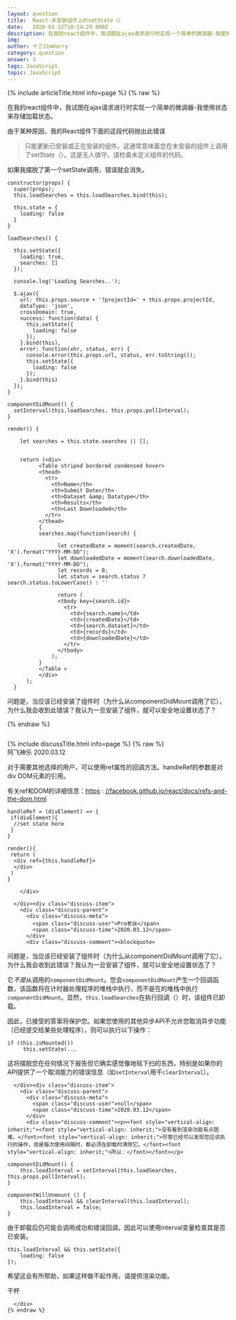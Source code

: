 ```yaml
---
layout: question
title:  React-未安装组件上的setState（）
date:   2020-03-12T10:14:29.000Z
description: 在我的react组件中，我试图在ajax请求进行时实现一个简单的微调器-我使用状态来存储加载状态。 由于某种原因，我的React组件下面的这段代码抛出...
img: 
author: 十三JimHarry
category: question
answer: 3
tags: JavaScript
topic: JavaScript
---
```

<div class="article-root">
  <div class="article">
    {% include articleTitle.html info=page %}
    {% raw %}
    <div class="article-content"><p><font style="vertical-align: inherit;"><font style="vertical-align: inherit;">在我的react组件中，我试图在ajax请求进行时实现一个简单的微调器-我使用状态来存储加载状态。 </font></font></p>

<p><font style="vertical-align: inherit;"><font style="vertical-align: inherit;">由于某种原因，我的React组件下面的这段代码抛出此错误 </font></font></p>

<blockquote>
  <p><font style="vertical-align: inherit;"><font style="vertical-align: inherit;">只能更新已安装或正在安装的组件。</font><font style="vertical-align: inherit;">这通常意味着您在未安装的组件上调用了setState（）。</font><font style="vertical-align: inherit;">这是无人值守。</font><font style="vertical-align: inherit;">请检查未定义组件的代码。</font></font></p>
</blockquote>

<p><font style="vertical-align: inherit;"><font style="vertical-align: inherit;">如果我摆脱了第一个setState调用，错误就会消失。</font></font></p>

<p></p><div class="snippet" data-lang="js" data-hide="false">
<div class="snippet-code">
<pre class="snippet-code-js lang-js prettyprint-override"><code>constructor(props) {<font></font>
  super(props);<font></font>
  this.loadSearches = this.loadSearches.bind(this);<font></font>
<font></font>
  this.state = {<font></font>
    loading: false<font></font>
  }<font></font>
}<font></font>
<font></font>
loadSearches() {<font></font>
<font></font>
  this.setState({<font></font>
    loading: true,<font></font>
    searches: []<font></font>
  });<font></font>
<font></font>
  console.log('Loading Searches..');<font></font>
<font></font>
  $.ajax({<font></font>
    url: this.props.source + '?projectId=' + this.props.projectId,<font></font>
    dataType: 'json',<font></font>
    crossDomain: true,<font></font>
    success: function(data) {<font></font>
      this.setState({<font></font>
        loading: false<font></font>
      });<font></font>
    }.bind(this),<font></font>
    error: function(xhr, status, err) {<font></font>
      console.error(this.props.url, status, err.toString());<font></font>
      this.setState({<font></font>
        loading: false<font></font>
      });<font></font>
    }.bind(this)<font></font>
  });<font></font>
}<font></font>
<font></font>
componentDidMount() {<font></font>
  setInterval(this.loadSearches, this.props.pollInterval);<font></font>
}<font></font>
<font></font>
render() {<font></font>
<font></font>
    let searches = this.state.searches || [];<font></font>
<font></font>
<font></font>
    return (&lt;div&gt;<font></font>
          &lt;Table striped bordered condensed hover&gt;<font></font>
          &lt;thead&gt;<font></font>
            &lt;tr&gt;<font></font>
              &lt;th&gt;Name&lt;/th&gt;<font></font>
              &lt;th&gt;Submit Date&lt;/th&gt;<font></font>
              &lt;th&gt;Dataset &amp;amp; Datatype&lt;/th&gt;<font></font>
              &lt;th&gt;Results&lt;/th&gt;<font></font>
              &lt;th&gt;Last Downloaded&lt;/th&gt;<font></font>
            &lt;/tr&gt;<font></font>
          &lt;/thead&gt;<font></font>
          {<font></font>
          searches.map(function(search) {<font></font>
<font></font>
                let createdDate = moment(search.createdDate, 'X').format("YYYY-MM-DD");<font></font>
                let downloadedDate = moment(search.downloadedDate, 'X').format("YYYY-MM-DD");<font></font>
                let records = 0;<font></font>
                let status = search.status ? search.status.toLowerCase() : ''<font></font>
<font></font>
                return (<font></font>
                &lt;tbody key={search.id}&gt;<font></font>
                  &lt;tr&gt;<font></font>
                    &lt;td&gt;{search.name}&lt;/td&gt;<font></font>
                    &lt;td&gt;{createdDate}&lt;/td&gt;<font></font>
                    &lt;td&gt;{search.dataset}&lt;/td&gt;<font></font>
                    &lt;td&gt;{records}&lt;/td&gt;<font></font>
                    &lt;td&gt;{downloadedDate}&lt;/td&gt;<font></font>
                  &lt;/tr&gt;<font></font>
                &lt;/tbody&gt;<font></font>
              );<font></font>
          }<font></font>
          &lt;/Table &gt;<font></font>
          &lt;/div&gt;<font></font>
      );<font></font>
  }</code></pre>
</div>
</div>
<p></p>

<p><font style="vertical-align: inherit;"><font style="vertical-align: inherit;">问题是，当应该已经安装了组件时（为什么从componentDidMount调用了它），为什么我会收到此错误？我认为一旦安装了组件，就可以安全地设置状态了？</font></font></p></div>
    {% endraw %}
  </div>
  <p style="height: 0;width:0;overflow: hidden;"> 第1263篇《React-未安装组件上的setState（）》来自Winter(https://github.com/aiyld/aiyld.github.io)的站点</p>
  <div class="discuss-wrapper">
    {% include discussTitle.html info=page %}
    {% raw %}
    <div class="discuss-item">
        <div class="discuss-parent">
          <div class="discuss-meta">
            <span class="discuss-user">阿飞神乐</span>
            <span class="discuss-time">2020.03.12</span>
          </div>
          <div class="discuss-comment"><p><font style="vertical-align: inherit;"><font style="vertical-align: inherit;">对于需要其他选择的用户，可以使用ref属性的回调方法。</font><font style="vertical-align: inherit;">handleRef的参数是对div DOM元素的引用。</font></font></p>

<p><font style="vertical-align: inherit;"><font style="vertical-align: inherit;">有关ref和DOM的详细信息：</font><a href="https://facebook.github.io/react/docs/refs-and-the-dom.html" rel="nofollow noreferrer"><font style="vertical-align: inherit;">https</font></a><font style="vertical-align: inherit;"> : </font></font><a href="https://facebook.github.io/react/docs/refs-and-the-dom.html" rel="nofollow noreferrer"><font style="vertical-align: inherit;"><font style="vertical-align: inherit;">//facebook.github.io/react/docs/refs-and-the-dom.html</font></font></a></p>

<pre><code>handleRef = (divElement) =&gt; {<font></font>
 if(divElement){<font></font>
  //set state here<font></font>
 }<font></font>
}<font></font>
<font></font>
render(){<font></font>
 return (<font></font>
  &lt;div ref={this.handleRef}&gt;<font></font>
  &lt;/div&gt;<font></font>
 )<font></font>
}<font></font>
</code></pre></div>
        </div>
        
      </div><div class="discuss-item">
        <div class="discuss-parent">
          <div class="discuss-meta">
            <span class="discuss-user">Pro老丝</span>
            <span class="discuss-time">2020.03.12</span>
          </div>
          <div class="discuss-comment"><blockquote>
  <p><font style="vertical-align: inherit;"><font style="vertical-align: inherit;">问题是，当应该已经安装了组件时（为什么从componentDidMount调用了它），为什么我会收到此错误？我认为一旦安装了组件，就可以安全地设置状态了？</font></font></p>
</blockquote>

<p><font style="vertical-align: inherit;"><font style="vertical-align: inherit;">它</font></font><em><font style="vertical-align: inherit;"><font style="vertical-align: inherit;">不是</font></font></em><font style="vertical-align: inherit;"><font style="vertical-align: inherit;">从调用的</font></font><code>componentDidMount</code><font style="vertical-align: inherit;"><font style="vertical-align: inherit;">。</font><font style="vertical-align: inherit;">您会</font></font><code>componentDidMount</code><font style="vertical-align: inherit;"><font style="vertical-align: inherit;">产生一个回调函数，该函数将在计时器处理程序的堆栈中执行，而不是在的堆栈中执行</font></font><code>componentDidMount</code><font style="vertical-align: inherit;"><font style="vertical-align: inherit;">。</font><font style="vertical-align: inherit;">显然，</font></font><code>this.loadSearches</code><font style="vertical-align: inherit;"><font style="vertical-align: inherit;">在执行</font><font style="vertical-align: inherit;">回调（</font><font style="vertical-align: inherit;">）时，该组件已卸载。</font></font></p>

<p><font style="vertical-align: inherit;"><font style="vertical-align: inherit;">因此，已接受的答案将保护您。</font><font style="vertical-align: inherit;">如果您使用的其他异步API不允许您取消异步功能（已经提交给某些处理程序），则可以执行以下操作：</font></font></p>

<pre><code>if (this.isMounted())<font></font>
     this.setState(...<font></font>
</code></pre>

<p><font style="vertical-align: inherit;"><font style="vertical-align: inherit;">这将摆脱您在任何情况下报告但它确实感觉像地毯下扫的东西，特别是如果你的API提供了一个取消能力的错误信息（如</font></font><code>setInterval</code><font style="vertical-align: inherit;"><font style="vertical-align: inherit;">用干</font></font><code>clearInterval</code><font style="vertical-align: inherit;"><font style="vertical-align: inherit;">）。</font></font></p></div>
        </div>
        
      </div><div class="discuss-item">
        <div class="discuss-parent">
          <div class="discuss-meta">
            <span class="discuss-user">null</span>
            <span class="discuss-time">2020.03.12</span>
          </div>
          <div class="discuss-comment"><p><font style="vertical-align: inherit;"><font style="vertical-align: inherit;">没有看到渲染功能有点困难。</font><font style="vertical-align: inherit;">尽管已经可以发现您应该执行的操作，但是每次使用间隔时，都必须在卸载时清除它。</font><font style="vertical-align: inherit;">所以：</font></font></p>

<pre><code>componentDidMount() {<font></font>
    this.loadInterval = setInterval(this.loadSearches, this.props.pollInterval);<font></font>
}<font></font>
<font></font>
componentWillUnmount () {<font></font>
    this.loadInterval &amp;&amp; clearInterval(this.loadInterval);<font></font>
    this.loadInterval = false;<font></font>
}<font></font>
</code></pre>

<p><font style="vertical-align: inherit;"><font style="vertical-align: inherit;">由于卸载后仍可能会调用成功和错误回调，因此可以使用interval变量检查其是否已安装。</font></font></p>

<pre><code>this.loadInterval &amp;&amp; this.setState({<font></font>
    loading: false<font></font>
});<font></font>
</code></pre>

<p><font style="vertical-align: inherit;"><font style="vertical-align: inherit;">希望这会有所帮助，如果这样做不起作用，请提供渲染功能。</font></font></p>

<p><font style="vertical-align: inherit;"><font style="vertical-align: inherit;">干杯</font></font></p></div>
        </div>
        
      </div>
    {% endraw %}
  </div>
<div>
